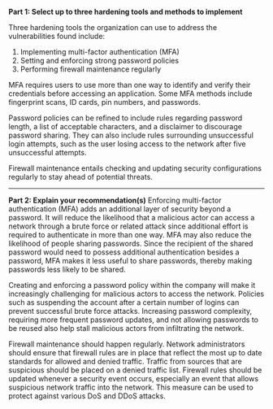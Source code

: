 **Part 1: Select up to three hardening tools and methods to implement**

Three hardening tools the organization can use to address the vulnerabilities found include:
1. Implementing multi-factor authentication (MFA)
2. Setting and enforcing strong password policies
3. Performing firewall maintenance regularly

MFA requires users to use more than one way to identify and verify their credentials before accessing an application. Some MFA methods include fingerprint scans, ID cards, pin numbers, and passwords.

Password policies can be refined to include rules regarding password length, a list of acceptable characters, and a disclaimer to discourage password sharing. They can also include rules surrounding unsuccessful login attempts, such as the user losing access to the network after five unsuccessful attempts.

Firewall maintenance entails checking and updating security configurations regularly to stay ahead of potential threats. 
** **
**Part 2: Explain your recommendation(s)**
Enforcing multi-factor authentication (MFA) adds an additional layer of security beyond a password. It will reduce the likelihood that a malicious actor can access a network through a brute force or related attack since additional effort is required to authenticate in more than one way. MFA may also reduce the likelihood of people sharing passwords. Since the recipient of the shared password would need to possess additional authentication besides a password, MFA makes it less useful to share passwords, thereby making passwords less likely to be shared.

Creating and enforcing a password policy within the company will make it increasingly challenging for malicious actors to access the network. Policies such as suspending the account after a certain number of logins can prevent successful brute force attacks. Increasing password complexity, requiring more frequent password updates, and not allowing passwords to be reused also help stall malicious actors from infiltrating the network.

Firewall maintenance should happen regularly. Network administrators should ensure that firewall rules are in place that reflect the most up to date standards for allowed and denied traffic. Traffic from sources that are suspicious should be placed on a denied traffic list. Firewall rules should be updated whenever a security event occurs, especially an event that allows suspicious network traffic into the network. This measure can be used to protect against various DoS and DDoS attacks.
